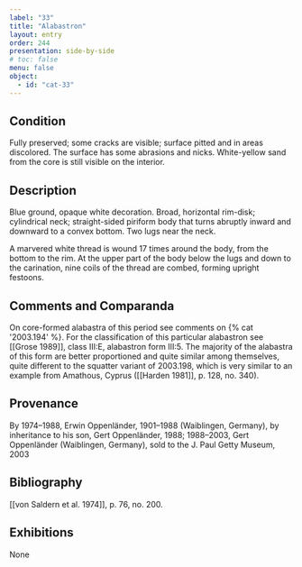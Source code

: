 ```yaml
---
label: "33"
title: "Alabastron"
layout: entry
order: 244
presentation: side-by-side
# toc: false
menu: false
object:
  - id: "cat-33"
---
```


## Condition

Fully preserved; some cracks are visible; surface pitted and in areas discolored. The surface has some abrasions and nicks. White-yellow sand from the core is still visible on the interior.

## Description

Blue ground, opaque white decoration. Broad, horizontal rim-disk; cylindrical neck; straight-sided piriform body that turns abruptly inward and downward to a convex bottom. Two lugs near the neck.

A marvered white thread is wound 17 times around the body, from the bottom to the rim. At the upper part of the body below the lugs and down to the carination, nine coils of the thread are combed, forming upright festoons.

## Comments and Comparanda

On core-formed alabastra of this period see comments on {% cat '2003.194' %}. For the classification of this particular alabastron see [[Grose 1989]], class III:E, alabastron form III:5. The majority of the alabastra of this form are better proportioned and quite similar among themselves, quite different to the squatter variant of 2003.198, which is very similar to an example from Amathous, Cyprus ([[Harden 1981]], p. 128, no. 340).

## Provenance

By 1974–1988, Erwin Oppenländer, 1901–1988 (Waiblingen, Germany), by inheritance to his son, Gert Oppenländer, 1988; 1988–2003, Gert Oppenländer (Waiblingen, Germany), sold to the J. Paul Getty Museum, 2003

## Bibliography

[[von Saldern et al. 1974]], p. 76, no. 200.

## Exhibitions

None